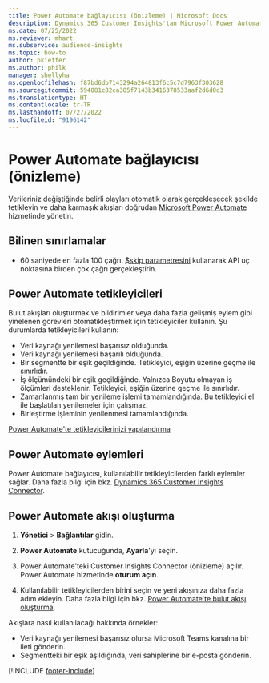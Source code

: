 ```yaml
---
title: Power Automate bağlayıcısı (önizleme) | Microsoft Docs
description: Dynamics 365 Customer Insights'tan Microsoft Power Automate'te akış oluşturun.
ms.date: 07/25/2022
ms.reviewer: mhart
ms.subservice: audience-insights
ms.topic: how-to
author: pkieffer
ms.author: philk
manager: shellyha
ms.openlocfilehash: f87bd6db7143294a264813f6c5c7d7963f303628
ms.sourcegitcommit: 594081c82ca385f7143b3416378533aaf2d6d0d3
ms.translationtype: HT
ms.contentlocale: tr-TR
ms.lasthandoff: 07/27/2022
ms.locfileid: "9196142"
---
```

# <a name="power-automate-connector-preview"></a>Power Automate bağlayıcısı (önizleme)

Verileriniz değiştiğinde belirli olayları otomatik olarak gerçekleşecek şekilde tetikleyin ve daha karmaşık akışları doğrudan [Microsoft Power Automate](https://flow.microsoft.com/) hizmetinde yönetin.

## <a name="known-limitations"></a>Bilinen sınırlamalar

- 60 saniyede en fazla 100 çağrı. [$skip parametresini](/connectors/customerinsights/#get-items-from-an-entity) kullanarak API uç noktasına birden çok çağrı gerçekleştirin.

## <a name="power-automate-triggers"></a>Power Automate tetikleyicileri

Bulut akışları oluşturmak ve bildirimler veya daha fazla gelişmiş eylem gibi yinelenen görevleri otomatikleştirmek için tetikleyiciler kullanın. Şu durumlarda tetikleyicileri kullanın:

- Veri kaynağı yenilemesi başarısız olduğunda.
- Veri kaynağı yenilemesi başarılı olduğunda.
- Bir segmentte bir eşik geçildiğinde. Tetikleyici, eşiğin üzerine geçme ile sınırlıdır.
- İş ölçümündeki bir eşik geçildiğinde. Yalnızca Boyutu olmayan iş ölçümleri desteklenir. Tetikleyici, eşiğin üzerine geçme ile sınırlıdır.
- Zamanlanmış tam bir yenileme işlemi tamamlandığında. Bu tetikleyici el ile başlatılan yenilemeler için çalışmaz.
- Birleştirme işleminin yenilenmesi tamamlandığında.

[Power Automate'te tetikleyicilerinizi yapılandırma](https://flow.microsoft.com/connectors/shared_customerinsights/dynamics-365-customer-insights-connector/)

## <a name="power-automate-actions"></a>Power Automate eylemleri

Power Automate bağlayıcısı, kullanılabilir tetikleyicilerden farklı eylemler sağlar. Daha fazla bilgi için bkz. [Dynamics 365 Customer Insights Connector](/connectors/customerinsights/).

## <a name="create-a-power-automate-flow"></a>Power Automate akışı oluşturma

1. **Yönetici** > **Bağlantılar** gidin.

1. **Power Automate** kutucuğunda, **Ayarla**'yı seçin.

1. Power Automate'teki Customer Insights Connector (önizleme) açılır. Power Automate hizmetinde **oturum açın**.

1. Kullanılabilir tetikleyicilerden birini seçin ve yeni akışınıza daha fazla adım ekleyin. Daha fazla bilgi için bkz. [Power Automate'te bulut akışı oluşturma](/power-automate/get-started-logic-flow).

Akışlara nasıl kullanılacağı hakkında örnekler: 
- Veri kaynağı yenilemesi başarısız olursa Microsoft Teams kanalına bir ileti gönderin. 
- Segmentteki bir eşik aşıldığında, veri sahiplerine bir e-posta gönderin.

[!INCLUDE [footer-include](includes/footer-banner.md)]
